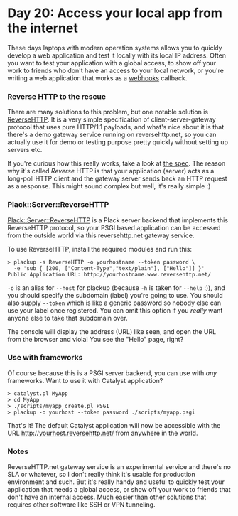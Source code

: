 # Day 20: Access your local app from the internet

These days laptops with modern operation systems allows you to quickly develop a web application and test it locally with its local IP address. Often you want to test your application with a global access, to show off your work to friends who don't have an access to your local network, or you're writing a web application that works as a [webhooks][1] callback.

### Reverse HTTP to the rescue

There are many solutions to this problem, but one notable solution is [ReverseHTTP][2]. It is a very simple specification of client-server-gateway protocol that uses pure HTTP/1.1 payloads, and what's nice about it is that there's a demo gateway service running on reversehttp.net, so you can actually use it for demo or testing purpose pretty quickly without setting up servers etc.

If you're curious how this really works, take a look at [the spec][3]. The reason why it's called _Reverse_ HTTP is that your application (server) acts as a long-poll HTTP client and the gateway server sends back an HTTP request as a response. This might sound complex but well, it's really simple :)

### Plack::Server::ReverseHTTP

[Plack::Server::ReverseHTTP][4] is a Plack server backend that implements this ReverseHTTP protocol, so your PSGI based application can be accessed from the outside world via this reversehttp.net gateway service.

To use ReverseHTTP, install the required modules and run this:

```
> plackup -s ReverseHTTP -o yourhostname --token password \
  -e 'sub { [200, ["Content-Type","text/plain"], ["Hello"]] }'
Public Application URL: http://yourhostname.www.reversehttp.net/
```

`-o` is an alias for `--host` for plackup (because `-h` is taken for `--help` :)), and you should specify the subdomain (label) you're going to use. You should also supply `--token` which is like a generic password so nobody else can use your label once registered. You can omit this option if you _really_ want anyone else to take that subdomain over.

The console will display the address (URL) like seen, and open the URL from the browser and viola! You see the "Hello" page, right?

### Use with frameworks

Of course because this is a PSGI server backend, you can use with _any_ frameworks. Want to use it with Catalyst application?

```
> catalyst.pl MyApp
> cd MyApp
> ./scripts/myapp_create.pl PSGI
> plackup -o yourhost --token password ./scripts/myapp.psgi
```

That's it! The default Catalyst application will now be accessible with the URL http://yourhost.reversehttp.net/ from anywhere in the world.

### Notes

ReverseHTTP.net gateway service is an experimental service and there's no SLA or whatever, so I don't really think it's usable for production environment and such. But it's really handy and useful to quickly test your application that needs a global access, or show off your work to friends that don't have an internal access. Much easier than other solutions that requires other software like SSH or VPN tunneling.

  [1]: http://www.webhooks.org/
  [2]: http://www.reversehttp.net/
  [3]: http://www.reversehttp.net/specs.html
  [4]: http://search.cpan.org/~miyagawa/Plack-Server-ReverseHTTP-0.01/